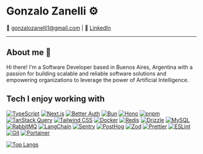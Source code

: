 # Gonzalo Zanelli ⚙

📧 [gonzalozanelli1@gmail.com](mailto:gonzalozanelli1@gmail.com) | 💼 [LinkedIn](https://www.linkedin.com/in/gzanelli/)

---

## About me 🚀

Hi there! I'm a Software Developer based in Buenos Aires, Argentina with a passion for building scalable and reliable software solutions and empowering organizations to leverage the power of Artificial Intelligence.

## Tech I enjoy working with

[![TypeScript](https://img.shields.io/badge/TypeScript-007ACC?style=flat&logo=typescript&logoColor=white)](https://www.typescriptlang.org/)
[![Next.js](https://img.shields.io/badge/Next.js-000000?style=flat&logo=nextdotjs&logoColor=white&style=flat-square)](https://nextjs.org/)
[![Better Auth](https://img.shields.io/badge/Better%20Auth-000000?style=flat&logo=betterauth&logoColor=white)](https://www.better-auth.com/)
[![Bun](https://img.shields.io/badge/bun-282a36?style=flat&logo=bun&logoColor=fbf0df)](https://bun.sh/)
[![Hono](https://img.shields.io/badge/hono-E36002?style=flat&logo=hono&logoColor=white)](https://hono.dev/)
[![pnpm](https://img.shields.io/badge/pnpm-yellow?style=flat&logo=pnpm&logoColor=white)](https://pnpm.io/)
[![TanStack Query](https://img.shields.io/badge/React_Query-FF4154?style=flat&logo=ReactQuery&logoColor=white)](https://tanstack.com/query/latest)
[![Tailwind CSS](https://img.shields.io/badge/Tailwind_CSS-38B2AC?style=flat&logo=tailwind-css&logoColor=white)](https://tailwindcss.com/)
[![Docker](https://img.shields.io/badge/Docker-2CA5E0?style=flat&logo=docker&logoColor=white)](https://www.docker.com/)
[![Redis](https://img.shields.io/badge/redis-CC0000.svg?&style=flat&logo=redis&logoColor=white)](https://redis.io/)
[![Drizzle](https://img.shields.io/badge/drizzle-C5F74F?style=flat&logo=drizzle&logoColor=black)](https://orm.drizzle.team/)
[![MySQL](https://img.shields.io/badge/MySQL-005C84?style=flat&logo=mysql&logoColor=white)](https://www.mysql.com/)
[![RabbitMQ](https://img.shields.io/badge/rabbitmq-%23FF6600.svg?&style=flat&logo=rabbitmq&logoColor=white)](https://www.rabbitmq.com/)
[![LangChain](https://img.shields.io/badge/langchain-1C3C3C?style=flat&logo=langchain&logoColor=white)](https://langchain.com/)
[![Sentry](https://img.shields.io/badge/Sentry-black?style=flat&logo=Sentry&logoColor=#362D59)](https://sentry.io/)
[![PostHog](https://img.shields.io/badge/posthog-232429?style=flat&logo=posthog&logoColor=white)](https://posthog.com/)
[![Zod](https://img.shields.io/badge/Zod-000000?style=flat&logo=zod&logoColor=3068B7)](https://zod.dev/)
[![Prettier](https://img.shields.io/badge/prettier-1A2C34?style=flat&logo=prettier&logoColor=F7BA3E)](https://prettier.io/)
[![ESLint](https://img.shields.io/badge/ESLint-3A33D1?style=flat&logo=eslint&logoColor=white)](https://eslint.org/)
[![Git](https://img.shields.io/badge/GIT-E44C30?style=flat&logo=git&logoColor=white)](https://git-scm.com/)
[![Portainer](https://img.shields.io/badge/Portainer-13BEF9?style=flat&logo=portainer&logoColor=white)](https://www.portainer.io/)

[![Top Langs](https://github-readme-stats.vercel.app/api/top-langs/?username=zanellig&layout=compact&theme=github_dark&hide=scss&cache_seconds=3600)](https://github.com/anuraghazra/github-readme-stats)
